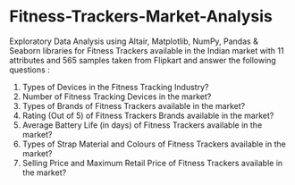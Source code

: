 # Fitness-Trackers-Market-Analysis
Exploratory Data Analysis using Altair, Matplotlib, NumPy, Pandas & Seaborn libraries for Fitness Trackers available in the Indian market with 11 attributes and 565 samples taken from Flipkart and answer the following questions :
1. Types of Devices in the Fitness Tracking Industry? </br>
2. Number of Fitness Tracking Devices in the market? </br>
3. Types of Brands of Fitness Trackers available in the market? </br>
4. Rating (Out of 5) of Fitness Trackers Brands available in the market? </br>
5. Average Battery Life (in days) of Fitness Trackers available in the market? </br>
6. Types of Strap Material and Colours of Fitness Trackers available in the market? </br>
7. Selling Price and Maximum Retail Price of Fitness Trackers available in the market? </br>
